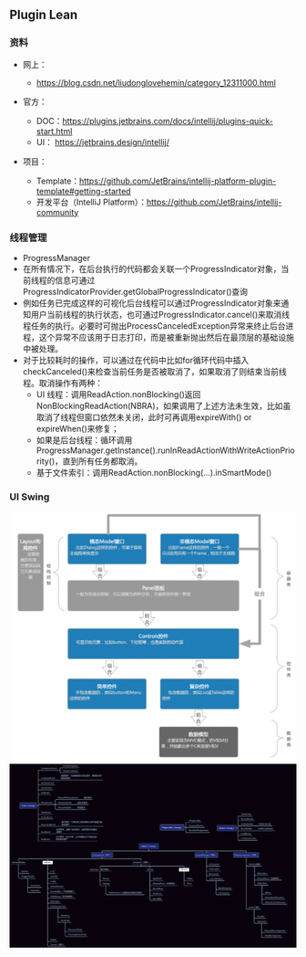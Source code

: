 ## Plugin Lean

### 资料

- 网上：
  - https://blog.csdn.net/liudonglovehemin/category_12311000.html

- 官方：
  - DOC：https://plugins.jetbrains.com/docs/intellij/plugins-quick-start.html
  - UI： https://jetbrains.design/intellij/
- 项目：
  - Template：https://github.com/JetBrains/intellij-platform-plugin-template#getting-started
  - 开发平台（IntelliJ Platform）：https://github.com/JetBrains/intellij-community



### 线程管理

- ProgressManager
- 在所有情况下，在后台执行的代码都会关联一个ProgressIndicator对象，当前线程的信息可通过ProgressIndicatorProvider.getGlobalProgressIndicator()查询
- 例如任务已完成这样的可视化后台线程可以通过ProgressIndicator对象来通知用户当前线程的执行状态，也可通过ProgressIndicator.cancel()来取消线程任务的执行。必要时可抛出ProcessCanceledException异常来终止后台进程，这个异常不应该用于日志打印，而是被重新抛出然后在最顶层的基础设施中被处理。
- 对于比较耗时的操作，可以通过在代码中比如for循环代码中插入checkCanceled()来检查当前任务是否被取消了，如果取消了则结束当前线程。取消操作有两种：
  - UI 线程：调用ReadAction.nonBlocking()返回NonBlockingReadAction(NBRA)，如果调用了上述方法未生效，比如虽取消了线程但窗口依然未关闭，此时可再调用expireWith() or expireWhen()来修复；
  - 如果是后台线程：循环调用ProgressManager.getInstance().runInReadActionWithWriteActionPriority()，直到所有任务都取消。
  - 基于文件索引：调用ReadAction.nonBlocking(...).inSmartMode()



### UI Swing

<img src="./assets/b864dfbc3c734bd9bf8c9b0a0b797b8a.png" alt="img" style="zoom:50%;" />

<img src="./assets/Swing-Java.png" alt="img"  />